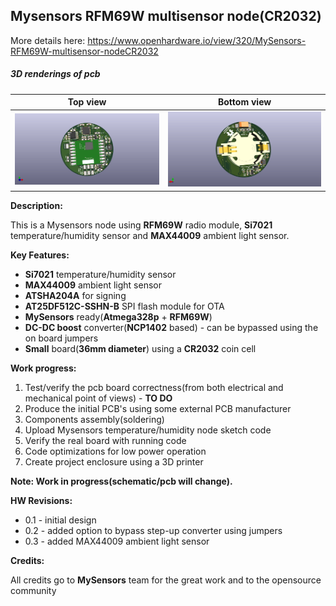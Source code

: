 ## Mysensors RFM69W multisensor node(CR2032)
More details here: https://www.openhardware.io/view/320/MySensors-RFM69W-multisensor-nodeCR2032

##### 3D renderings of pcb

Top view | Bottom view
------------ | -------------
![Alt text](3d/renderings/multisensor_cr2032_top.png?raw=true "top view") | ![Alt text](3d/renderings/multisensor_cr2032_bottom.png?raw=true "bottom view")



**Description:**

This is a Mysensors node using **RFM69W** radio module, **Si7021** temperature/humidity sensor and **MAX44009** ambient light sensor. 

**Key Features:**

 - **Si7021** temperature/humidity sensor
 - **MAX44009** ambient light sensor
 - **ATSHA204A** for signing
 - **AT25DF512C-SSHN-B** SPI flash module for OTA
 - **MySensors** ready(**Atmega328p** + **RFM69W**)
 - **DC-DC boost** converter(**NCP1402** based) - can be bypassed using the on board jumpers
 - **Small** board(**36mm diameter**) using a **CR2032** coin cell

**Work progress:**
 1. Test/verify the pcb board correctness(from both electrical and mechanical point of views) - **TO DO**
 2. Produce the initial PCB's using some external PCB manufacturer
 3. Components assembly(soldering)
 4. Upload Mysensors temperature/humidity node sketch code
 5. Verify the real board with running code
 6. Code optimizations for low power operation
 7. Create project enclosure using a 3D printer

**Note: Work in progress(schematic/pcb will change).**

**HW Revisions:**
 - 0.1 - initial design
 - 0.2 - added option to bypass step-up converter using jumpers
 - 0.3 - added MAX44009 ambient light sensor

**Credits:**
  
  All credits go to **MySensors** team for the great work and to the opensource community
